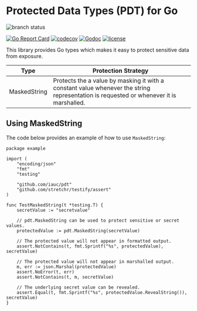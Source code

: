# Protected Data Types (PDT) for Go


![branch status](https://github.com/iauc/pdt/actions/workflows/validate.yml/badge.svg?branch=main)


[![Go Report Card](https://goreportcard.com/badge/github.com/iauc/pdt)](https://goreportcard.com/report/github.com/iauc/pdt)
[![codecov](https://codecov.io/gh/iauc/pdt/branch/master/graph/badge.svg)](https://codecov.io/gh/iauc/pdt)
[![Godoc](https://img.shields.io/badge/godoc-reference-blue.svg)](https://godoc.org/github.com/iauc/pdt)
[![license](https://img.shields.io/badge/license-MIT--0-green)](./LICENSE)

This library provides Go types which makes it easy to protect sensitive data from exposure.

|Type|Protection Strategy|
|--|--|
|MaskedString|Protects the a value by masking it with a constant value whenever the string representation is requested or whenever it is marshalled.|

## Using MaskedString

The code below provides an example of how to use `MaskedString`:

```golang
package example

import (
	"encoding/json"
	"fmt"
	"testing"

	"github.com/iauc/pdt"
	"github.com/stretchr/testify/assert"
)

func TestMaskedString(t *testing.T) {
	secretValue := "secretvalue"

	// pdt.MaskedString can be used to protect sensitive or secret values.
	protectedValue := pdt.MaskedString(secretValue)

	// The protected value will not appear in formatted output.
	assert.NotContains(t, fmt.Sprintf("%s", protectedValue), secretValue)

	// The protected value will not appear in marshalled output.
	m, err := json.Marshal(protectedValue)
	assert.NoError(t, err)
	assert.NotContains(t, m, secretValue)

	// The underlying secret value can be revealed.
	assert.Equal(t, fmt.Sprintf("%s", protectedValue.RevealString()), secretValue)
}

```

